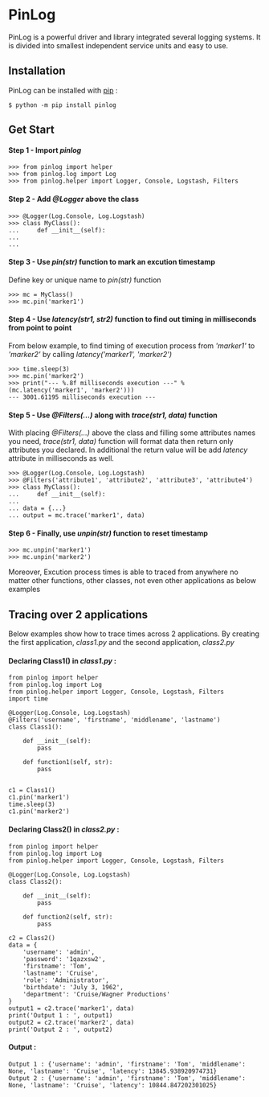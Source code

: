 # PinLog
PinLog is a powerful driver and library integrated several logging systems. It is divided into smallest independent service units and easy to use.

## Installation

PinLog can be installed with [pip](http://pypi.python.org/pypi/pip) :

    $ python -m pip install pinlog

## Get Start

#### Step 1 - Import *pinlog*

    >>> from pinlog import helper
    >>> from pinlog.log import Log
    >>> from pinlog.helper import Logger, Console, Logstash, Filters


#### Step 2 - Add *@Logger* above the class

    >>> @Logger(Log.Console, Log.Logstash)
    >>> class MyClass():
    ...     def __init__(self):
    ... 
    ... 


#### Step 3 - Use *pin(str)* function to mark an excution timestamp
Define key or unique name to *pin(str)* function

    >>> mc = MyClass()
    >>> mc.pin('marker1')


#### Step 4 - Use *latency(str1, str2)* function to find out timing in milliseconds from point to point
From below example, to find timing of execution process from *'marker1'* to *'marker2'* by calling *latency('marker1', 'marker2')*

    >>> time.sleep(3)
    >>> mc.pin('marker2')
    >>> print("--- %.8f milliseconds execution ---" % (mc.latency('marker1', 'marker2')))
    --- 3001.61195 milliseconds execution ---


#### Step 5 - Use *@Filters(...)* along with *trace(str1, data)* function
With placing *@Filters(...)* above the class and filling some attributes names you need, *trace(str1, data)* function will format data then return only attributes you declared. In additional the return value will be add *latency* attribute in milliseconds as well.

    >>> @Logger(Log.Console, Log.Logstash)
    >>> @Filters('attribute1', 'attribute2', 'attribute3', 'attribute4')
    >>> class MyClass():
    ...     def __init__(self):
    ... 
    ... data = {...}
    ... output = mc.trace('marker1', data)


#### Step 6 - Finally, use *unpin(str)* function to reset timestamp

    >>> mc.unpin('marker1')
    >>> mc.unpin('marker2')


Moreover, Excution process times is able to traced from anywhere no matter other functions, other classes, not even other applications as below examples
## Tracing over 2 applications
Below examples show how to trace times across 2 applications. By creating the first application, *class1.py* and the second application, *class2.py*
#### Declaring Class1() in *class1.py* :
    from pinlog import helper
    from pinlog.log import Log
    from pinlog.helper import Logger, Console, Logstash, Filters
    import time

    @Logger(Log.Console, Log.Logstash)
    @Filters('username', 'firstname', 'middlename', 'lastname')
    class Class1():
        
        def __init__(self):
            pass

        def function1(self, str):
            pass


    c1 = Class1()
    c1.pin('marker1')
    time.sleep(3)
    c1.pin('marker2')

#### Declaring Class2() in *class2.py* :
    from pinlog import helper
    from pinlog.log import Log
    from pinlog.helper import Logger, Console, Logstash, Filters

    @Logger(Log.Console, Log.Logstash)
    class Class2():

        def __init__(self):
            pass

        def function2(self, str):
            pass

    c2 = Class2()
    data = {
        'username': 'admin',
        'password': '1qazxsw2',
        'firstname': 'Tom',
        'lastname': 'Cruise',
        'role': 'Administrator',
        'birthdate': 'July 3, 1962',
        'department': 'Cruise/Wagner Productions'
    }
    output1 = c2.trace('marker1', data)
    print('Output 1 : ', output1)
    output2 = c2.trace('marker2', data)
    print('Output 2 : ', output2)

#### Output :
    Output 1 : {'username': 'admin', 'firstname': 'Tom', 'middlename': None, 'lastname': 'Cruise', 'latency': 13845.938920974731}
    Output 2 : {'username': 'admin', 'firstname': 'Tom', 'middlename': None, 'lastname': 'Cruise', 'latency': 10844.847202301025}